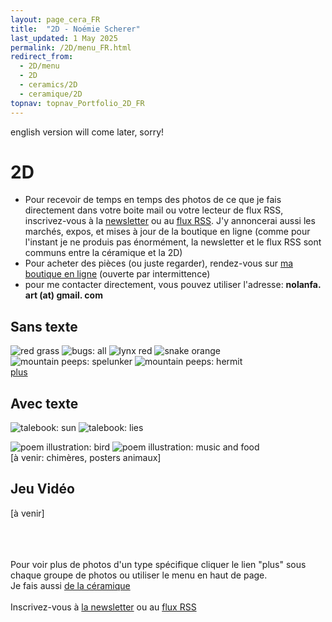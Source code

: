 ```yaml
---
layout: page_cera_FR
title:  "2D - Noémie Scherer"
last_updated: 1 May 2025
permalink: /2D/menu_FR.html
redirect_from:
  - 2D/menu
  - 2D
  - ceramics/2D
  - ceramique/2D
topnav: topnav_Portfolio_2D_FR
---
```



english version will come later, sorry!

# 2D

- Pour recevoir de temps en temps des photos de ce que je fais directement dans votre boite mail ou votre lecteur de flux RSS, inscrivez-vous à la [newsletter](https://forms.gle/sVFdmqG9m2JGmU4HA) ou au [flux RSS](https://falano.github.io/feed/ceramique.xml). J'y annoncerai aussi les marchés, expos, et mises à jour de la boutique en ligne (comme pour l'instant je ne produis pas énormément, la newsletter et le flux RSS sont communs entre la céramique et la 2D)
- Pour acheter des pièces (ou juste regarder), rendez-vous sur [ma boutique en ligne](https://nolanfa-shop.fourthwall.com/) (ouverte par intermittence)
- pour me contacter directement, vous pouvez utiliser l'adresse: **nolanfa. art (at) gmail. com**

## Sans texte
![red grass](/assets/art/2D/study_red-grass_pt_probsgla.jpg)
![bugs: all](/assets/art/2D/bookmark_bugs_wm_default.jpg)
![lynx red](/assets/art/2D/hA6_lynx_red_wm_def_glazed.jpg)
![snake orange](/assets/art/2D/snake_orange_wm_def_glazed.jpg)
![mountain peeps: spelunker](/assets/art/2D/moutainPeeps_0200_wm_gla_def.jpg)
![mountain peeps: hermit](/assets/art/2D/moutainPeeps_0160_wm_gla_def.jpg)\
[plus](textless_FR.html)

## Avec texte

![talebook: sun](/assets/art/2D/talebook-FR-14D1_wm_gla_def.jpg)
![talebook: lies](/assets/art/2D/talebook-FR-23D_wm_gla_def.jpg)

![poem illustration: bird](/assets/art/2D/09_whatMakesUsHuman_09-10_Bird_wm_gla_def.jpg)
![poem illustration: music and food](/assets/art/2D/09_whatMakesUsHuman_17-18_All1_wm_gla_def.jpg)\
[à venir: chimères, posters animaux]


## Jeu Vidéo
[à venir]

\
\
\
Pour voir plus de photos d'un type spécifique cliquer le lien "plus" sous chaque groupe de photos ou utiliser le menu en haut de page.
\
Je fais aussi [de la céramique](ceramique)
\
\
Inscrivez-vous à [la newsletter](https://forms.gle/sVFdmqG9m2JGmU4HA) ou au [flux RSS](https://falano.github.io/feed/ceramique.xml)

